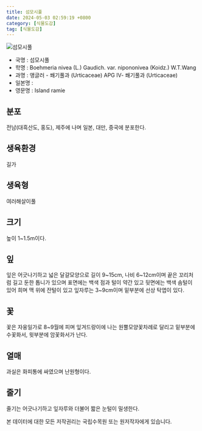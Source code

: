 ```yaml
---
title: 섬모시풀
date: 2024-05-03 02:59:19 +0800
category: [식물도감]
tag: [식물도감]
---
```




![섬모시풀](/fileUpload/plants/basic/Urticaceae/Boehmeria/6631/6631_20160726131535353files_th2.jpg)
- 국명 : 섬모시풀
- 학명 : Boehmeria nivea (L.) Gaudich. var. nipononivea (Koidz.) W.T.Wang
- 과명 : 앵글러 - 쐐기풀과 (Urticaceae) APG Ⅳ- 쐐기풀과 (Urticaceae)
- 일본명 : 
- 영문명 : Island ramie


## 분포
전남(대흑산도, 홍도), 제주에 나며 일본, 대만, 중국에 분포한다.
## 생육환경
길가
## 생육형
여러해살이풀
## 크기
높이 1~1.5m이다.
## 잎
잎은 어긋나기하고 넓은 달걀모양으로 길이 9~15cm, 나비 6~12cm이며 끝은 꼬리처럼 길고 둔한 톱니가 있으며 표면에는 백색 점과 털이 약간 있고 뒷면에는 백색 솜털이 있어 희며 맥 위에 잔털이 있고 잎자루는 3~9cm이며 밑부분에 선상 탁엽이 있다.
## 꽃
꽃은 자웅일가로 8~9월에 피며 잎겨드랑이에 나는 원뿔모양꽃차례로 달리고 밑부분에 수꽃화서, 윗부분에 암꽃화서가 난다.
## 열매
과실은 화피통에 싸였으며 난원형이다.
## 줄기
줄기는 어긋나기하고 잎자루와 더불어 짧은 눈털이 밀생한다.






본 데이터에 대한 모든 저작권리는 국립수목원 또는 원저작자에게 있습니다.
